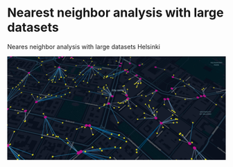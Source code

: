 # Nearest neighbor analysis with large datasets
Neares neighbor analysis with large datasets Helsinki

![map](map.png)
